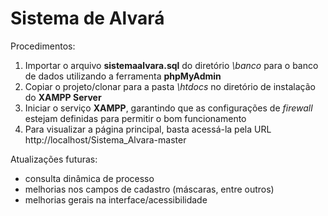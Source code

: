 # Sistema de Alvará

Procedimentos:
1. Importar o arquivo <b>sistemaalvara.sql</b> do diretório <i>\banco</i> para o banco de dados utilizando a ferramenta <b>phpMyAdmin</b>
2. Copiar o projeto/clonar <b></b> para a pasta <i>\htdocs</i> no diretório de instalação do <b>XAMPP Server</b>
4. Iniciar o serviço <b>XAMPP</b>, garantindo que as configurações de <i>firewall</i> estejam definidas para permitir o bom funcionamento
3. Para visualizar a página principal, basta acessá-la pela URL http://localhost/Sistema_Alvara-master

Atualizações futuras:
- consulta dinâmica de processo
- melhorias nos campos de cadastro (máscaras, entre outros)
- melhorias gerais na interface/acessibilidade

